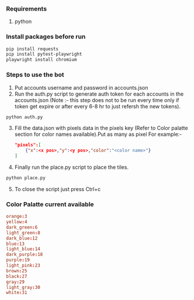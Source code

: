 
### Requirements

1. python 


### Install packages before run

```bash
pip install requests
pip install pytest-playwright
playwright install chromium
```

### Steps to use the bot

1. Put accounts username and password in accounts.json
2. Run the auth.py script to generate auth token for each accounts in the accounts.json (Note :- this step does not to be run every time only if token get expire or after every 6-8 hr to just refersh the new tokens).
```bash
python auth.py
```
3. Fill the data.json with pixels data in the pixels key (Refer to Color palatte section for color names available).Put as many as pixel
    For example:-
    ```json
    "pixels":[
        {"x":<x pos>,"y":<y pos>,"color":"<color name>"}
    ]
    ```

4. Finally run the place.py script to place the tiles.
```bash
python place.py
```
5. To close the script just press Ctrl+c

### Color Palatte current available 

```toml
orange:3
yellow:4
dark_green:6
light_green:8
dark_blue:12
blue:13
light_blue:14
dark_purple:18
purple:19
light_pink:23
brown:25
black:27
gray:29
light_gray:30
white:31 
```



